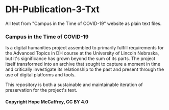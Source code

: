 # DH-Publication-3-Txt
All text from "Campus in the Time of COVID-19" website as plain text files.

### Campus in the Time of COVID-19 

Is a digital humanities project assembled to primarily fulfill requirements for the Advanced Topics in DH course at the University of Lincoln Nebraska, but it's significance has grown beyond the sum of its parts. The project itself transformed into an archive that sought to capture a moment in time and critically investigate its relationship to the past and present through the use of digital platforms and tools.

This repository is both a sustainable and maintainable iteration of preservation for the project's text.


#### Copyright Hope McCaffrey, CC BY 4.0
